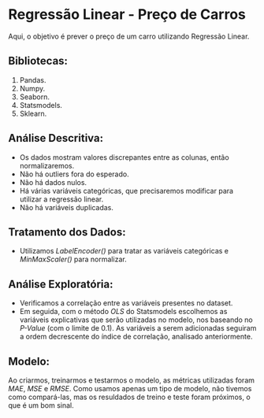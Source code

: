 # Regressão Linear - Preço de Carros

Aqui, o objetivo é prever o preço de um carro utilizando Regressão Linear.

## Bibliotecas:
1. Pandas.
2. Numpy.
3. Seaborn.
4. Statsmodels.
5. Sklearn.

## Análise Descritiva:
* Os dados mostram valores discrepantes entre as colunas, então normalizaremos.
* Não há outliers fora do esperado.
* Não há dados nulos.
* Há várias variáveis categóricas, que precisaremos modificar para utilizar a regressão linear.
* Não há variáveis duplicadas.

## Tratamento dos Dados:
* Utilizamos *LabelEncoder()* para tratar as variáveis categóricas e *MinMaxScaler()* para normalizar.

## Análise Exploratória:
* Verificamos a correlação entre as variáveis presentes no dataset.
* Em seguida, com o método *OLS* do Statsmodels escolhemos as variáveis explicativas que serão utilizadas no modelo, nos baseando no *P-Value* (com o limite de 0.1). As variáveis a serem adicionadas seguiram a ordem decrescente do índice de correlação, analisado anteriormente.

## Modelo:
Ao criarmos, treinarmos e testarmos o modelo, as métricas utilizadas foram *MAE*, *MSE* e *RMSE*. Como usamos apenas um tipo de modelo, não tivemos como compará-las, mas os resuldados de treino e teste foram próximos, o que é um bom sinal.
